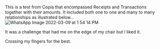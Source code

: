 This is a test from Copia that encompassed Receipts and Transactions together with their amounts. It included both one to one and many to many relationships
as illustrated below...
![WhatsApp Image 2022-03-09 at 1 54 14 PM](https://user-images.githubusercontent.com/79199068/157959738-2c9cec8d-84de-49b5-87ae-6d27e161ad70.jpeg)

It was a challenge that had me on the edge of my chair but I liked it.

Crossing my fingers for the best.
 
